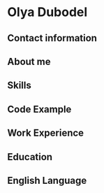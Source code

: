 # Olya Dubodel

## Contact information

## About me

## Skills

## Code Example

## Work Experience

## Education

## English Language